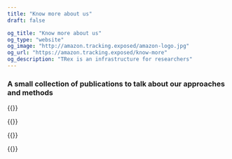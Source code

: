 ```yaml
---
title: "Know more about us"
draft: false

og_title: "Know more about us"
og_type: "website"
og_image: "http://amazon.tracking.exposed/amazon-logo.jpg"
og_url: "https://amazon.tracking.exposed/know-more"
og_description: "TRex is an infrastructure for researchers"
---
```


### A small collection of publications to talk about our approaches and methods

{{<resource
  kind="link"
  title="Political advertising exposed: tracking Facebook ads in the 2021 Dutch elections"
  description="A unique experiment that merges academics, challenges about passive platform scraping, and a newspaper. They analyze political messages in advertising, during the Dutch national campaign prior to elections."
  when="March"
  nature="external"
  author="Davide Beraldo & Stefania Milan"
  href="https://policyreview.info/articles/news/political-advertising-exposed-tracking-facebook-ads-2021-dutch-elections/1543">}}

{{<resource
  kind="link"
  title="Twitter thread summarizing the Youtube search query analysis"
  description="Regarding the January analysis on YouTube, a differently accessible explaination that you can RT ;P"
  when="February"
  nature="external"
  author="Tracking Exposed"
  href="https://twitter.com/trackingexposed/status/1365294706050142209">}}

{{<resource
  kind="link"
  when="Summer"
  title="Youtube collaborative observation"
  description="We apply the collaborative observation to YouTube, regardless the management and personalization of COVID-19 informative videos; we released open data, improved technology, and wrote a paper with preliminary findings. This paper is not published by Springer."
  href="https://youtube.tracking.exposed/wetest/1/"
  resource2="analysis updates"
  resource2href="https://youtube.tracking.exposed/wetest/announcement-1/"
  resource1="preprint paper (14 pages)"
  resource1href="https://github.com/tracking-exposed/experiments-data/blob/master/wetest1/wetest-paper-submitted-preprint.pdf">}}

{{<resource
    kind="paper"
    when="April"
    title="Thinking Outside the Black-Box: The Case for “Algorithmic Sovereignty” in Social Media"
    author="Urbano Reviglio, Claudio Agosti"
    description="This article is an interdisciplinary critical analysis of personalization systems and the gatekeeping role of current mainstream social media. The first section presents a literature review of data-driven personalization and its challenges in social media. The second section sheds light on increasing concerns regarding algorithms’ ability to overtly persuade—and covertly manipulate—users for the sake of engagement, introducing the emergence of the exclusive ownership of behavioral modification through hyper-nudging techniques. The third section empirically analyzes users’ expectations and behaviors regarding such data-driven personalization to frame a conceptualization of users’ agency. The fourth section introduces the concept of “algorithmic sovereignty.” Current projects that aim to grant this algorithmic sovereignty highlight some potential applications. Together this novel theoretical framework and empirical applications suggest that, to preserve trust, social media should open their personalization algorithms to a social negotiation as the first step toward a more sustainable social media landscape. To decentralize the immense power of mainstream social media, guarantee a democratic oversight, and mitigate the unintended undesirable consequences of their algorithmic curation, public institutions and civil society could help in developing and researching public algorithms, fostering a collective awareness so as to eventually ensure a fair and accountable “algorithmic sovereignty.”"
    href="https://journals.sagepub.com/doi/full/10.1177/2056305120915613">}}
